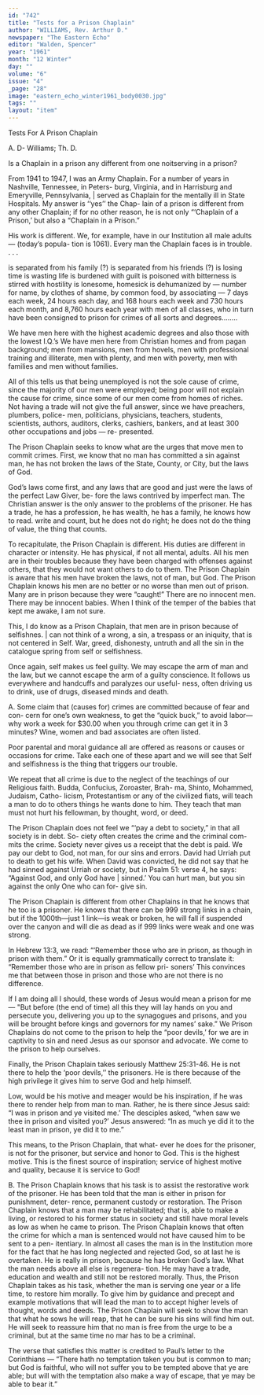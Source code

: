 ```yaml
---
id: "742"
title: "Tests for a Prison Chaplain"
author: "WILLIAMS, Rev. Arthur D."
newspaper: "The Eastern Echo"
editor: "Walden, Spencer"
year: "1961"
month: "12 Winter"
day: ""
volume: "6"
issue: "4"
_page: "28"
image: "eastern_echo_winter1961_body0030.jpg"
tags: ""
layout: "item"
---
```

Tests For A
Prison
Chaplain

A. D- Williams; Th. D.

Is a Chaplain in a prison any different from one
noitserving in a prison?

From 1941 to 1947, I was an Army Chaplain. For
a number of years in Nashville, Tennessee, in Peters-
burg, Virginia, and in Harrisburg and Emeryville,
Pennsylvania, | served as Chaplain for the mentally
ill in State Hospitals. My answer is ‘‘yes’’ the Chap-
lain of a prison is different from any other Chaplain;
if for no other reason, he is not only “‘Chaplain of a
Prison,’ but also a “Chaplain in a Prison.”

His work is different. We, for example, have in
our Institution all male adults — (today’s popula-
tion is 1061). Every man the Chaplain faces is in
trouble. . . .

is separated from his family (?)
is separated from his friends (?)
is losing time
is wasting life
is burdened with guilt
is poisoned with bitterness
is stirred with hostility
is lonesome, homesick
is dehumanized by — number for name,
by clothes of shame, by common food, by
associating — 7 days each week, 24 hours
each day, and 168 hours each week and
730 hours each month, and 8,760 hours
each year with men of all classes, who in
turn have been consigned to prison for
crimes of all sorts and degrees........

We have men here with the highest academic
degrees and also those with the lowest I.Q.’s We
have men here from Christian homes and from pagan
background; men from mansions, men from hovels,
men with professional training and illiterate, men
with plenty, and men with poverty, men with families
and men without families.

All of this tells us that being unemployed is not
the sole cause of crime, since the majority of our men
were employed; being poor will not explain the cause
for crime, since some of our men come from homes
of riches. Not having a trade will not give the full
answer, since we have preachers, plumbers, police-
men, politicians, physicians, teachers, students,
scientists, authors, auditors, clerks, cashiers, bankers,
and at least 300 other occupations and jobs — re-
presented.

The Prison Chaplain seeks to know what are the
urges that move men to commit crimes. First, we
know that no man has committed a sin against man,
he has not broken the laws of the State, County, or
City, but the laws of God.

God’s laws come first, and any laws that are good
and just were the laws of the perfect Law Giver, be-
fore the laws contrived by imperfect man. The
Christian answer is the only answer to the problems
of the prisoner. He has a trade, he has a profession,
he has wealth, he has a family, he knows how to read.
write and count, but he does not do right; he does
not do the thing of value, the thing that counts.

To recapitulate, the Prison Chaplain is different.
His duties are different in character or intensity. He
has physical, if not all mental, adults. All his men
are in their troubles because they have been charged
with offenses against others, that they would not want
others to do to them. The Prison Chaplain is aware
that his men have broken the laws, not of man, but
God. The Prison Chaplain knows his men are no
better or no worse than men out of prison. Many are
in prison because they were “caught!”
There are no innocent men. There may be innocent
babies. When I think of the temper of the babies
that kept me awake, I am not sure.

This, I do know as a Prison Chaplain, that men
are in prison because of selfishnes. | can not think
of a wrong, a sin, a trespass or an iniquity, that is not
centered in Self. War, greed, dishonesty, untruth
and all the sin in the catalogue spring from self or
selfishness.

Once again, self makes us feel guilty. We may
escape the arm of man and the law, but we cannot
escape the arm of a guilty conscience. It follows us
everywhere and handcuffs and paralyzes our useful-
ness, often driving us to drink, use of drugs, diseased
minds and death.

A. Some claim that (causes for) crimes
are committed because of fear and con-
cern for one’s own weakness, to get the
“quick buck,” to avoid labor—why work
a week for $30.00 when you through
crime can get it in 3 minutes? Wine,
women and bad associates are often listed.

Poor parental and moral guidance all are
offered as reasons or causes or occasions
for crime. Take each one of these apart
and we will see that Self and selfishness is
the thing that triggers our trouble.

We repeat that all crime is due to the
neglect of the teachings of our Religious
faith. Budda, Confucius, Zoroaster, Brah-
ma, Shinto, Mohammed, Judaism, Catho-
licism, Protestantism or any of the civilized
fiats, will teach a man to do to others
things he wants done to him. They teach
that man must not hurt his fellowman,
by thought, word, or deed.

The Prison Chaplain does not feel we “‘pay a
debt to society,” in that all society is in debt. So-
ciety often creates the crime and the criminal com-
mits the crime. Society never gives us a receipt that
the debt is paid. We pay our debt to God, not man,
for our sins and errors. David had Urriah put to
death to get his wife. When David was convicted,
he did not say that he had sinned against Urriah or
society, but in Psalm 51: verse 4, he says: “Against
God, and only God have | sinned.’ You can hurt
man, but you sin against the only One who can for-
give sin.

The Prison Chaplain is different from other
Chaplains in that he knows that he too is a prisoner.
He knows that there can be 999 strong links in a
chain, but if the 1000th—just 1 link—is weak or
broken, he will fall if suspended over the canyon and
will die as dead as if 999 links were weak and one
was strong.

In Hebrew 13:3, we read: “‘Remember those
who are in prison, as though in prison with them.”
Or it is equally grammatically correct to translate it:
“Remember those who are in prison as fellow pri-
soners’ This convinces me that between those in
prison and those who are not there is no difference.

If I am doing all I should, these words of Jesus
would mean a prison for me— "But before (the end
of time) all this they will lay hands on you and
persecute you, delivering you up to the synagogues
and prisons, and you will be brought before kings
and governors for my names’ sake.” We Prison
Chaplains do not come to the prison to help the
“poor devils,’ for we are in captivity to sin and need
Jesus as our sponsor and advocate. We come to the
prison to help ourselves.

Finally, the Prison Chaplain takes seriously
Matthew 25:31-46. He is not there to help the ‘poor
devils,’’ the prisoners. He is there because of the
high privilege it gives him to serve God and help
himself.

Low, would be his motive and meager would
be his inspiration, if he was there to render help from
man to man. Rather, he is there since Jesus said:
“I was in prison and ye visited me.’ The desciples
asked, “when saw we thee in prison and visited
you?’ Jesus answered: “In as much ye did it to the
least man in prison, ye did it to me.”

This means, to the Prison Chaplain, that what-
ever he does for the prisoner, is not for the prisoner,
but service and honor to God. This is the highest
motive. This is the finest source of inspiration;
service of highest motive and quality, because it is
service to God!

B. The Prison Chaplain knows that his
task is to assist the restorative work of the
prisoner. He has been told that the man
is either in prison for punishment, deter-
rence, permanent custody or restoration.
The Prison Chaplain knows that a man
may be rehabilitated; that is, able to make
a living, or restored to his former status
in society and still have moral levels as
low as when he came to prison. The
Prison Chaplain knows that often the
crime for which a man is sentenced would
not have caused him to be sent to a pen-
itentiary. In almost all cases the man is in
the Institution more for the fact that he has
long neglected and rejected God, so at last
he is overtaken. He is really in prison,
because he has broken God’s law. What
the man needs above all else is regenera-
tion. He may have a trade, education and
wealth and still not be restored morally.
Thus, the Prison Chaplain takes as his task,
whether the man is serving one year or a
life time, to restore him morally. To give
him by guidance and precept and example
motivations that will lead the man to
to accept higher levels of thought, words
and deeds. The Prison Chaplain will seek
to show the man that what he sows he will
reap, that he can be sure his sins will find
him out. He will seek to reassure him
that no man is free from the urge to be
a criminal, but at the same time no mar
has to be a criminal.

The verse that satisfies this matter is credited to
Paul’s letter to the Corinthians — “There hath no
temptation taken you but is common to man; but
God is faithful, who will not suffer you to be tempted
above that ye are able; but will with the temptation
also make a way of escape, that ye may be able to
bear it.”

